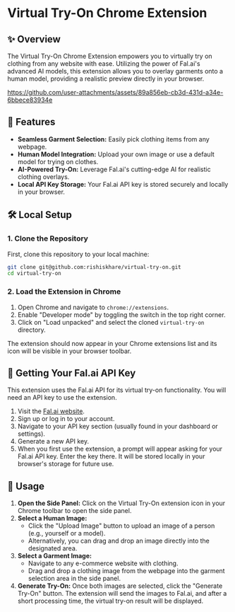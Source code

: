 # Virtual Try-On Chrome Extension

## ✨ Overview
The Virtual Try-On Chrome Extension empowers you to virtually try on clothing from any website with ease. Utilizing the power of Fal.ai's advanced AI models, this extension allows you to overlay garments onto a human model, providing a realistic preview directly in your browser.

https://github.com/user-attachments/assets/89a856eb-cb3d-431d-a34e-6bbece83934e

## 🚀 Features
- **Seamless Garment Selection:** Easily pick clothing items from any webpage.
- **Human Model Integration:** Upload your own image or use a default model for trying on clothes.
- **AI-Powered Try-On:** Leverage Fal.ai's cutting-edge AI for realistic clothing overlays.
- **Local API Key Storage:** Your Fal.ai API key is stored securely and locally in your browser.

## 🛠️ Local Setup

### 1. Clone the Repository
First, clone this repository to your local machine:
```bash
git clone git@github.com:rishiskhare/virtual-try-on.git
cd virtual-try-on
```

### 2. Load the Extension in Chrome
1. Open Chrome and navigate to `chrome://extensions`.
2. Enable "Developer mode" by toggling the switch in the top right corner.
3. Click on "Load unpacked" and select the cloned `virtual-try-on` directory.

The extension should now appear in your Chrome extensions list and its icon will be visible in your browser toolbar.

## 🔑 Getting Your Fal.ai API Key
This extension uses the Fal.ai API for its virtual try-on functionality. You will need an API key to use the extension.

1. Visit the [Fal.ai website](https://fal.ai/).
2. Sign up or log in to your account.
3. Navigate to your API key section (usually found in your dashboard or settings).
4. Generate a new API key.
5. When you first use the extension, a prompt will appear asking for your Fal.ai API key. Enter the key there. It will be stored locally in your browser's storage for future use.

## 👕 Usage
1. **Open the Side Panel:** Click on the Virtual Try-On extension icon in your Chrome toolbar to open the side panel.
2. **Select a Human Image:**
    - Click the "Upload Image" button to upload an image of a person (e.g., yourself or a model).
    - Alternatively, you can drag and drop an image directly into the designated area.
3. **Select a Garment Image:**
    - Navigate to any e-commerce website with clothing.
    - Drag and drop a clothing image from the webpage into the garment selection area in the side panel.
4. **Generate Try-On:** Once both images are selected, click the "Generate Try-On" button. The extension will send the images to Fal.ai, and after a short processing time, the virtual try-on result will be displayed.
